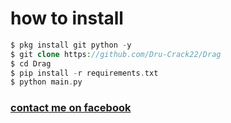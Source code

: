 # how to install
```php
$ pkg install git python -y
$ git clone https://github.com/Dru-Crack22/Drag
$ cd Drag
$ pip install -r requirements.txt
$ python main.py
```
<h3><a href="https://www.facebook.com/Bang.badru23">contact me on facebook</a></h3><br><br>


